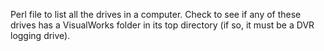 Perl file to list all the drives in a computer. Check to see if any of these drives has a VisualWorks folder in its top directory (if so, it must be a DVR logging drive).

